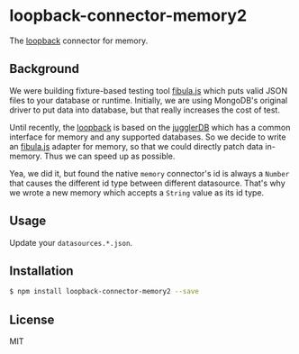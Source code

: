 loopback-connector-memory2
=========================

The [loopback] connector for memory.

## Background

We were building fixture-based testing tool [fibula.js] which puts valid JSON
files to your database or runtime. Initially, we are using MongoDB's original
driver to put data into database, but that really increases the cost of test.

Until recently, the [loopback] is based on the [jugglerDB] which has a common
interface for memory and any supported databases. So we decide to write an
[fibula.js] adapter for memory, so that we could directly patch data in-memory.
Thus we can speed up as possible.

Yea, we did it, but found the native `memory` connector's id is always a `Number`
that causes the different id type between different datasource. That's why we
wrote a new memory which accepts a `String` value as its id type.

## Usage

Update your `datasources.*.json`.

## Installation

```sh
$ npm install loopback-connector-memory2 --save
```

## License

MIT

[loopback]: https://github.com/strongloop/loopback
[fibula.js]: https://github.com/weflex/fibula.js
[jugglerDB]: https://github.com/strongloop/loopback-datasource-juggler

